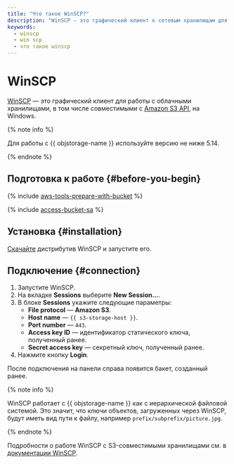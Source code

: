 ```yaml
---
title: "Что такое WinSCP?"
description: "WinSCP — это графический клиент к сетевым хранилищам для Windows. WinSCP работает с {{ objstorage-name }} как с иерархической файловой системой."
keywords:
  - winscp
  - win scp
  - что такое winscp
---
```


# WinSCP

[WinSCP](https://winscp.net/eng/docs/lang:ru) — это графический клиент для работы с облачными хранилищами, в том числе совместимыми с [Amazon S3 API](../../glossary/s3.md), на Windows.

{% note info %}

Для работы с {{ objstorage-name }} используйте версию не ниже 5.14.

{% endnote %}

## Подготовка к работе {#before-you-begin}

{% include [aws-tools-prepare-with-bucket](../../_includes/aws-tools/aws-tools-prepare-with-bucket.md) %}

{% include [access-bucket-sa](../../_includes/storage/access-bucket-sa.md) %}

## Установка {#installation}

[Скачайте](https://winscp.net/eng/download.php) дистрибутив WinSCP и запустите его.

## Подключение {#connection}

1. Запустите WinSCP.
1. На вкладке **Sessions** выберите **New Session...**.
1. В блоке **Sessions** укажите следующие параметры:
    * **File protocol** — **Amazon S3**.
    * **Host name** — `{{ s3-storage-host }}`.
    * **Port number** — `443`.
    * **Access key ID** — идентификатор статического ключа, полученный ранее.
    * **Secret access key** — секретный ключ, полученный ранее.
1. Нажмите кнопку **Login**.

После подключения на панели справа появится бакет, созданный ранее.

{% note info %}

WinSCP работает с {{ objstorage-name }} как с иерархической файловой системой. Это значит, что ключи объектов, загруженных через WinSCP, будут иметь вид пути к файлу, например `prefix/subprefix/picture.jpg`.

{% endnote %}

Подробности о работе WinSCP с S3-совместимыми хранилищами см. в [документации WinSCP](https://winscp.net/eng/docs/guide_amazon_s3#buckets).
